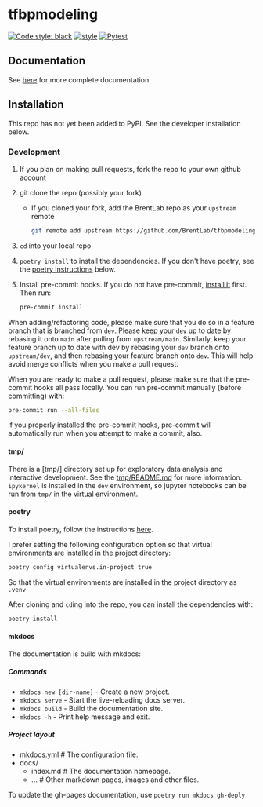 # tfbpmodeling

[![Code style: black](https://img.shields.io/badge/code%20style-black-000000.svg)](https://github.com/psf/black)
[![style](https://img.shields.io/badge/%20style-sphinx-0a507a.svg)](https://www.sphinx-doc.org/en/master/usage/index.html)
[![Pytest](https://github.com/BrentLab/tfbpmodeling/actions/workflows/ci.yml/badge.svg)](https://github.com/BrentLab/tfbpmodeling/actions/workflows/ci.yml)

## Documentation

See [here](https://brentlab.github.io/tfbpmodeling/) for more complete documentation

## Installation

This repo has not yet been added to PyPI. See the developer installation below.

### Development

1. If you plan on making pull requests, fork the repo to your own github account
1. git clone the repo (possibly your fork)
   * If you cloned your fork, add the BrentLab repo as your `upstream` remote

      ```bash
      git remote add upstream https://github.com/BrentLab/tfbpmodeling.git
      ```

1. `cd` into your local repo
1. `poetry install` to install the dependencies. If you don't have poetry, see the
   [poetry instructions](#poetry) below.
1. Install pre-commit hooks. If you do not have pre-commit,
  [install it](https://pre-commit.com/#install) first. Then run:

   ```bash
   pre-commit install
   ```

When adding/refactoring code, please make sure that you do so in a feature
branch that is branched from `dev`. Please keep your `dev` up to date by
rebasing it onto `main` after pulling from `upstream/main`. Similarly, keep
your feature branch up to date with dev by rebasing your `dev` branch onto
`upstream/dev`, and then rebasing your feature branch onto `dev`. This will
help avoid merge conflicts when you make a pull request.

When you are ready to make a pull request, please make sure that the pre-commit hooks
all pass locally. You can run pre-commit manually (before committing) with:

```bash
pre-commit run --all-files
```

if you properly installed the pre-commit hooks, pre-commit will automatically run
when you attempt to make a commit, also.

#### tmp/

There is a [tmp/] directory set up for exploratory data analysis and
interactive development. See the [tmp/README.md](tmp/README.md)
for more information. `ipykernel` is installed in the `dev` environment,
so jupyter notebooks can be run from `tmp/` in the virtual environment.

#### poetry

To install poetry, follow the instructions [here](https://python-poetry.org/docs/#installation).

I prefer setting the following configuration option so that
virtual environments are installed in the project directory:

```bash
poetry config virtualenvs.in-project true
```

So that the virtual environments are installed in the project directory as `.venv`

After cloning and `cd`ing into the repo, you can install the dependencies with:

```bash
poetry install
```

#### mkdocs

The documentation is build with mkdocs:

##### Commands

* `mkdocs new [dir-name]` - Create a new project.
* `mkdocs serve` - Start the live-reloading docs server.
* `mkdocs build` - Build the documentation site.
* `mkdocs -h` - Print help message and exit.

##### Project layout

* mkdocs.yml    # The configuration file.
* docs/
   * index.md  # The documentation homepage.
   * ...       # Other markdown pages, images and other files.

To update the gh-pages documentation, use `poetry run mkdocs gh-deply`
